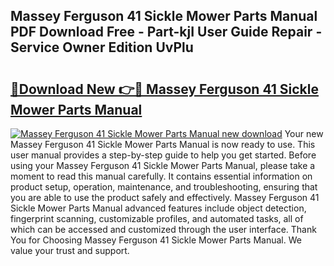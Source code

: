 ## Massey Ferguson 41 Sickle Mower Parts Manual PDF Download Free - Part-kjI User Guide Repair - Service Owner Edition UvPlu

# <h2><a href="http://bc93890.oget.top/?id=Massey+Ferguson+41+Sickle+Mower+Parts+Manual">🔗Download New 👉🔴 Massey Ferguson 41 Sickle Mower Parts Manual</a></h2>

[![Massey Ferguson 41 Sickle Mower Parts Manual new download](https://i.imgur.com/5g1atiW.png)](http://bc93890.oget.top/?id=Massey+Ferguson+41+Sickle+Mower+Parts+Manual)
Your new Massey Ferguson 41 Sickle Mower Parts Manual is now ready to use. This user manual provides a step-by-step guide to help you get started. Before using your Massey Ferguson 41 Sickle Mower Parts Manual, please take a moment to read this manual carefully. It contains essential information on product setup, operation, maintenance, and troubleshooting, ensuring that you are able to use the product safely and effectively. Massey Ferguson 41 Sickle Mower Parts Manual advanced features include object detection, fingerprint scanning, customizable profiles, and automated tasks, all of which can be accessed and customized through the user interface. Thank You for Choosing Massey Ferguson 41 Sickle Mower Parts Manual. We value your trust and support.
